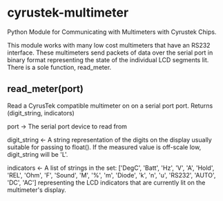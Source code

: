 cyrustek-multimeter
===================

Python Module for Communicating with Multimeters with Cyrustek Chips.

This module works with many low cost multimeters that have an RS232 interface.  These multimeters send packets of data
over the serial port in binary format representing the state of the individual LCD segments lit.  There is a sole function, read_meter.

read_meter(port)
----------------
  Read a CyrusTek compatible multimeter on on a serial port port.  Returns
  (digit_string, indicators)

  port -> The serial port device to read from
  
  digit_string <- A string representation of the digits on the display usually
  suitable for passing to float().  If the measured value is off-scale low,
  digit_string will be 'L'.

  indicators <- A list of strings in the set:
  ['DegC', 'Batt', 'Hz', 'V', 'A', 'Hold', 'REL', 'Ohm', 'F', 'Sound', 'M', '%',
  'm', 'Diode', 'k', 'n', 'u', 'RS232', 'AUTO', 'DC', 'AC']
  representing the LCD indicators that are currently lit on the multimeter's
  display.